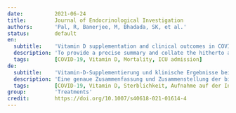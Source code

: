 ```yaml
---
date:          2021-06-24
title:         Journal of Endocrinological Investigation
authors:       'Pal, R, Banerjee, M, Bhadada, SK, et al.'
status:        default
en:
  subtitle:    'Vitamin D supplementation and clinical outcomes in COVID-19: a systematic review and meta-analysis'
  description: 'To provide a precise summary and collate the hitherto available clinical evidence on the effect of vitamin D supplementation on clinical outcomes in COVID-19 patients. PubMed/MEDLINE, Scopus, and Web of Science databases were systematically searched using appropriate keywords till June 8, 2021, to identify observational studies and randomized controlled trials (RCTs) reporting adverse clinical outcomes (ICU admission and/or mortality) in COVID-19 patients receiving vitamin D supplementation vs. those not receiving the same. Both prior use and use of vitamin D after COVID-19 diagnosis were considered. Unadjusted/adjusted pooled odds ratio (OR) with 95% confidence intervals (CI) were calculated (PROSPERO registration number CRD42021248488). We identified 13 studies (10 observational, 3 RCTs) pooling data retrieved from 2933 COVID-19 patients. Pooled analysis of unadjusted data showed that vitamin D use in COVID-19 was significantly associated with reduced ICU admission/mortality. Similarly, on pooling adjusted risk estimates, vitamin D was also found to reduce the risk of adverse outcomes. Subgroup analysis showed that vitamin D supplementation was associated with improved clinical outcomes only in patients receiving the drug post-COVID-19 diagnosis and not in those who had received vitamin D before diagnosis. Vitamin D supplementation might be associated with improved clinical outcomes, especially when administered after the diagnosis of COVID-19. However, issues regarding the appropriate dose, duration, and mode of administration of vitamin D remain unanswered and need further research.'
  tags:        [COVID-19, Vitamin D, Mortality, ICU admission]
de:
  subtitle:    'Vitamin-D-Supplementierung und klinische Ergebnisse bei COVID-19: eine systematische Überprüfung und Meta-Analyse'
  description: 'Eine genaue Zusammenfassung und Zusammenstellung der bisher verfügbaren klinischen Nachweise über die Wirkung einer Vitamin-D-Supplementierung auf die klinischen Ergebnisse bei COVID-19-Patienten. Die Datenbanken PubMed/MEDLINE, Scopus und Web of Science wurden bis zum 8. Juni 2021 systematisch unter Verwendung geeigneter Schlüsselwörter durchsucht, um Beobachtungsstudien und randomisierte kontrollierte Studien (RCTs) zu identifizieren, die über negative klinische Ergebnisse (Intensivstation und/oder Sterblichkeit) bei COVID-19-Patienten berichten, die eine Vitamin-D-Supplementierung erhalten haben, im Vergleich zu denen, die diese nicht erhalten haben. Berücksichtigt wurden sowohl die vorherige Einnahme als auch die Einnahme von Vitamin D nach der COVID-19-Diagnose. Es wurden unbereinigte/bereinigte gepoolte Odds Ratio (OR) mit 95% Konfidenzintervallen (CI) berechnet (PROSPERO-Registrierungsnummer CRD42021248488). Wir identifizierten 13 Studien (10 Beobachtungsstudien, 3 RCTs), in denen Daten von 2933 COVID-19-Patienten zusammengefasst wurden. Die gepoolte Analyse der unbereinigten Daten zeigte, dass die Einnahme von Vitamin D in der COVID-19-Studie signifikant mit einer geringeren Zahl von Krankenhauseinweisungen oder einer geringeren Sterblichkeit auf der Intensivstation verbunden war. Auch bei der Zusammenführung der bereinigten Risikoschätzungen wurde festgestellt, dass Vitamin D das Risiko nachteiliger Folgen verringert. Eine Untergruppenanalyse zeigte, dass eine Vitamin-D-Supplementierung nur bei den Patienten, die das Medikament nach der COVID-19-Diagnose erhielten, mit besseren klinischen Ergebnissen verbunden war, nicht aber bei denjenigen, die bereits vor der Diagnose Vitamin D erhalten hatten. Eine Vitamin-D-Supplementierung könnte mit einer Verbesserung der klinischen Ergebnisse verbunden sein, insbesondere wenn sie nach der Diagnose von COVID-19 verabreicht wird. Fragen zur angemessenen Dosis, Dauer und Art der Verabreichung von Vitamin D sind jedoch noch unbeantwortet und bedürfen weiterer Forschung.' 
  tags:        [COVID-19, Vitamin D, Sterblichkeit, Aufnahme auf der Intensivstation]
group:         'Treatments'
credit:        https://doi.org/10.1007/s40618-021-01614-4
---
```


